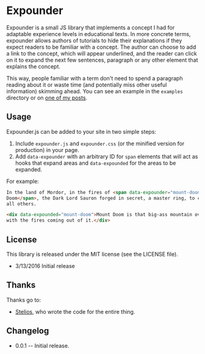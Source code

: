 # Expounder

Expounder is a small JS library that implements a concept I had for adaptable
experience levels in educational texts. In more concrete terms, expounder allows
authors of tutorials to hide their explanations if they expect readers to be
familiar with a concept. The author can choose to add a link to the concept,
which will appear underlined, and the reader can click on it to expand the next
few sentences, paragraph or any other element that explains the concept.

This way, people familiar with a term don't need to spend a paragraph reading
about it or waste time (and potentially miss other useful information) skimming
ahead. You can see an example in the `examples` directory or on [one of my
posts](https://www.stavros.io/posts/building-cheap-home-sensorcontroller/).


## Usage

Expounder.js can be added to your site in two simple steps:

1. Include `expounder.js` and `expounder.css` (or the minified version for
   production) in your page.
2. Add `data-expounder` with an arbitrary ID for `span` elements that will act
   as hooks that expand areas and `data-expounded` for the areas to be expanded.

For example:

```html
In the land of Mordor, in the fires of <span data-expounder="mount-doom">Mount
Doom</span>, the Dark Lord Sauron forged in secret, a master ring, to control
all others.

<div data-expounded="mount-doom">Mount Doom is that big-ass mountain over there
with the fires coming out of it.</div>
````


## License

This library is released under the MIT license (see the LICENSE file).

* 3/13/2016 Initial release


## Thanks

Thanks go to:

* [Stelios](https://github.com/stelabouras), who wrote the code for the entire
  thing.


## Changelog

* 0.0.1 -- Initial release.
